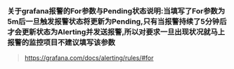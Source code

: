 ### 关于grafana报警的For参数与Pending状态说明:当填写了For参数为5m后一旦触发报警状态将更新为Pending,只有当报警持续了5分钟后才会更新状态为Alerting并发送报警,所以对要求一旦出现状况就马上报警的监控项目不建议填写该参数

> https://grafana.com/docs/alerting/rules/#for

